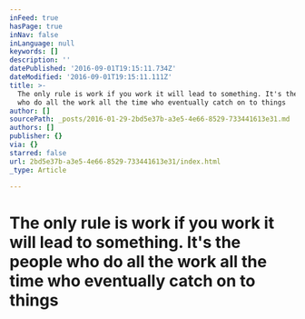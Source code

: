 ```yaml
---
inFeed: true
hasPage: true
inNav: false
inLanguage: null
keywords: []
description: ''
datePublished: '2016-09-01T19:15:11.734Z'
dateModified: '2016-09-01T19:15:11.111Z'
title: >-
  The only rule is work if you work it will lead to something. It's the people
  who do all the work all the time who eventually catch on to things
author: []
sourcePath: _posts/2016-01-29-2bd5e37b-a3e5-4e66-8529-733441613e31.md
authors: []
publisher: {}
via: {}
starred: false
url: 2bd5e37b-a3e5-4e66-8529-733441613e31/index.html
_type: Article

---
```

# The only rule is work if you work it will lead to something. It's the people who do all the work all the time who eventually catch on to things